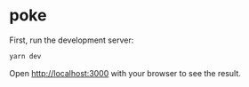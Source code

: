 # poke

First, run the development server:

```bash
yarn dev
```

Open [http://localhost:3000](http://localhost:3000) with your browser to see the result.
